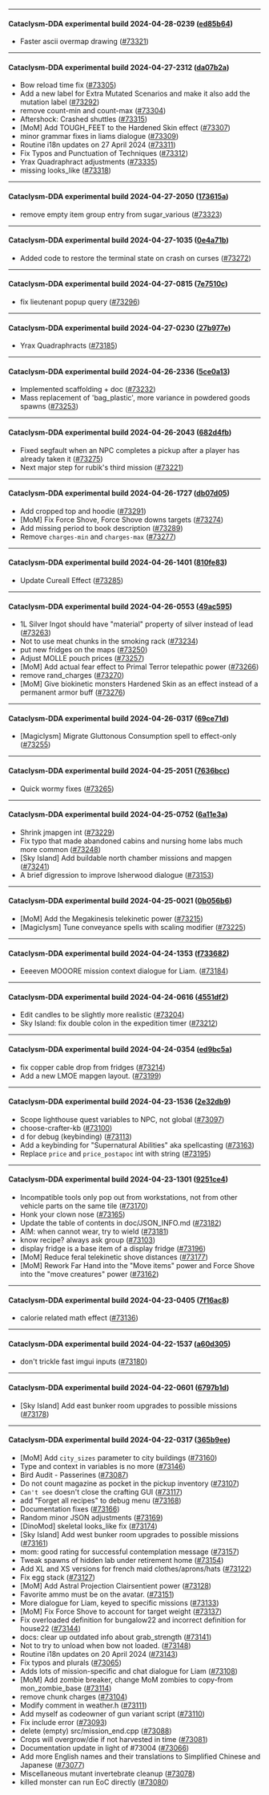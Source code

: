 
---

#### Cataclysm-DDA experimental build 2024-04-28-0239 ([ed85b64](https://github.com/CleverRaven/Cataclysm-DDA/releases/tag/cdda-experimental-2024-04-28-0239))

* Faster ascii overmap drawing ([#73321](https://github.com/CleverRaven/Cataclysm-DDA/pull/73321))

---

#### Cataclysm-DDA experimental build 2024-04-27-2312 ([da07b2a](https://github.com/CleverRaven/Cataclysm-DDA/releases/tag/cdda-experimental-2024-04-27-2312))

* Bow reload time fix ([#73305](https://github.com/CleverRaven/Cataclysm-DDA/pull/73305))
* Add a new label for Extra Mutated Scenarios and make it also add the mutation label ([#73292](https://github.com/CleverRaven/Cataclysm-DDA/pull/73292))
* remove count-min and count-max ([#73304](https://github.com/CleverRaven/Cataclysm-DDA/pull/73304))
* Aftershock: Crashed shuttles ([#73315](https://github.com/CleverRaven/Cataclysm-DDA/pull/73315))
* [MoM] Add TOUGH_FEET to the Hardened Skin effect ([#73307](https://github.com/CleverRaven/Cataclysm-DDA/pull/73307))
* minor grammar fixes in liams dialogue ([#73309](https://github.com/CleverRaven/Cataclysm-DDA/pull/73309))
* Routine i18n updates on 27 April 2024 ([#73311](https://github.com/CleverRaven/Cataclysm-DDA/pull/73311))
* Fix Typos and Punctuation of Techniques ([#73312](https://github.com/CleverRaven/Cataclysm-DDA/pull/73312))
* Yrax Quadraphract adjustments ([#73335](https://github.com/CleverRaven/Cataclysm-DDA/pull/73335))
* missing looks_like ([#73318](https://github.com/CleverRaven/Cataclysm-DDA/pull/73318))

---

#### Cataclysm-DDA experimental build 2024-04-27-2050 ([173615a](https://github.com/CleverRaven/Cataclysm-DDA/releases/tag/cdda-experimental-2024-04-27-2050))

* remove empty item group entry from sugar_various ([#73323](https://github.com/CleverRaven/Cataclysm-DDA/pull/73323))

---

#### Cataclysm-DDA experimental build 2024-04-27-1035 ([0e4a71b](https://github.com/CleverRaven/Cataclysm-DDA/releases/tag/cdda-experimental-2024-04-27-1035))

* Added code to restore the terminal state on crash on curses ([#73272](https://github.com/CleverRaven/Cataclysm-DDA/pull/73272))

---

#### Cataclysm-DDA experimental build 2024-04-27-0815 ([7e7510c](https://github.com/CleverRaven/Cataclysm-DDA/releases/tag/cdda-experimental-2024-04-27-0815))

* fix lieutenant popup query ([#73296](https://github.com/CleverRaven/Cataclysm-DDA/pull/73296))

---

#### Cataclysm-DDA experimental build 2024-04-27-0230 ([27b977e](https://github.com/CleverRaven/Cataclysm-DDA/releases/tag/cdda-experimental-2024-04-27-0230))

* Yrax Quadraphracts ([#73185](https://github.com/CleverRaven/Cataclysm-DDA/pull/73185))

---

#### Cataclysm-DDA experimental build 2024-04-26-2336 ([5ce0a13](https://github.com/CleverRaven/Cataclysm-DDA/releases/tag/cdda-experimental-2024-04-26-2336))

* Implemented scaffolding + doc ([#73232](https://github.com/CleverRaven/Cataclysm-DDA/pull/73232))
* Mass replacement of 'bag_plastic', more variance in powdered goods spawns ([#73253](https://github.com/CleverRaven/Cataclysm-DDA/pull/73253))

---

#### Cataclysm-DDA experimental build 2024-04-26-2043 ([682d4fb](https://github.com/CleverRaven/Cataclysm-DDA/releases/tag/cdda-experimental-2024-04-26-2043))

* Fixed segfault when an NPC completes a pickup after a player has already taken it ([#73275](https://github.com/CleverRaven/Cataclysm-DDA/pull/73275))
* Next major step for rubik's third mission ([#73221](https://github.com/CleverRaven/Cataclysm-DDA/pull/73221))

---

#### Cataclysm-DDA experimental build 2024-04-26-1727 ([db07d05](https://github.com/CleverRaven/Cataclysm-DDA/releases/tag/cdda-experimental-2024-04-26-1727))

* Add cropped top and hoodie ([#73291](https://github.com/CleverRaven/Cataclysm-DDA/pull/73291))
* [MoM] Fix Force Shove, Force Shove downs targets ([#73274](https://github.com/CleverRaven/Cataclysm-DDA/pull/73274))
* Add missing period to book description ([#73289](https://github.com/CleverRaven/Cataclysm-DDA/pull/73289))
* Remove `charges-min` and `charges-max` ([#73277](https://github.com/CleverRaven/Cataclysm-DDA/pull/73277))

---

#### Cataclysm-DDA experimental build 2024-04-26-1401 ([810fe83](https://github.com/CleverRaven/Cataclysm-DDA/releases/tag/cdda-experimental-2024-04-26-1401))

* Update Cureall Effect ([#73285](https://github.com/CleverRaven/Cataclysm-DDA/pull/73285))

---

#### Cataclysm-DDA experimental build 2024-04-26-0553 ([49ac595](https://github.com/CleverRaven/Cataclysm-DDA/releases/tag/cdda-experimental-2024-04-26-0553))

* 1L Silver Ingot should have "material" property of silver instead of lead ([#73263](https://github.com/CleverRaven/Cataclysm-DDA/pull/73263))
* Not to use meat chunks in the smoking rack ([#73234](https://github.com/CleverRaven/Cataclysm-DDA/pull/73234))
* put new fridges on the maps ([#73250](https://github.com/CleverRaven/Cataclysm-DDA/pull/73250))
* Adjust MOLLE pouch prices ([#73257](https://github.com/CleverRaven/Cataclysm-DDA/pull/73257))
* [MoM] Add actual fear effect to Primal Terror telepathic power ([#73266](https://github.com/CleverRaven/Cataclysm-DDA/pull/73266))
* remove rand_charges ([#73270](https://github.com/CleverRaven/Cataclysm-DDA/pull/73270))
* [MoM] Give biokinetic monsters Hardened Skin as an effect instead of a permanent armor buff ([#73276](https://github.com/CleverRaven/Cataclysm-DDA/pull/73276))

---

#### Cataclysm-DDA experimental build 2024-04-26-0317 ([69ce71d](https://github.com/CleverRaven/Cataclysm-DDA/releases/tag/cdda-experimental-2024-04-26-0317))

* [Magiclysm] Migrate Gluttonous Consumption spell to effect-only ([#73255](https://github.com/CleverRaven/Cataclysm-DDA/pull/73255))

---

#### Cataclysm-DDA experimental build 2024-04-25-2051 ([7636bcc](https://github.com/CleverRaven/Cataclysm-DDA/releases/tag/cdda-experimental-2024-04-25-2051))

* Quick wormy fixes ([#73265](https://github.com/CleverRaven/Cataclysm-DDA/pull/73265))

---

#### Cataclysm-DDA experimental build 2024-04-25-0752 ([6a11e3a](https://github.com/CleverRaven/Cataclysm-DDA/releases/tag/cdda-experimental-2024-04-25-0752))

* Shrink jmapgen int ([#73229](https://github.com/CleverRaven/Cataclysm-DDA/pull/73229))
* Fix typo that made abandoned cabins and nursing home labs much more common ([#73248](https://github.com/CleverRaven/Cataclysm-DDA/pull/73248))
* [Sky Island] Add buildable north chamber missions and mapgen ([#73241](https://github.com/CleverRaven/Cataclysm-DDA/pull/73241))
* A brief digression to improve Isherwood dialogue ([#73153](https://github.com/CleverRaven/Cataclysm-DDA/pull/73153))

---

#### Cataclysm-DDA experimental build 2024-04-25-0021 ([0b056b6](https://github.com/CleverRaven/Cataclysm-DDA/releases/tag/cdda-experimental-2024-04-25-0021))

* [MoM] Add the Megakinesis telekinetic power ([#73215](https://github.com/CleverRaven/Cataclysm-DDA/pull/73215))
* [Magiclysm] Tune conveyance spells with scaling modifier ([#73225](https://github.com/CleverRaven/Cataclysm-DDA/pull/73225))

---

#### Cataclysm-DDA experimental build 2024-04-24-1353 ([f733682](https://github.com/CleverRaven/Cataclysm-DDA/releases/tag/cdda-experimental-2024-04-24-1353))

* Eeeeven MOOORE mission context dialogue for Liam. ([#73184](https://github.com/CleverRaven/Cataclysm-DDA/pull/73184))

---

#### Cataclysm-DDA experimental build 2024-04-24-0616 ([4551df2](https://github.com/CleverRaven/Cataclysm-DDA/releases/tag/cdda-experimental-2024-04-24-0616))

* Edit candles to be slightly more realistic ([#73204](https://github.com/CleverRaven/Cataclysm-DDA/pull/73204))
* Sky Island: fix double colon in the expedition timer ([#73212](https://github.com/CleverRaven/Cataclysm-DDA/pull/73212))

---

#### Cataclysm-DDA experimental build 2024-04-24-0354 ([ed9bc5a](https://github.com/CleverRaven/Cataclysm-DDA/releases/tag/cdda-experimental-2024-04-24-0354))

* fix copper cable drop from fridges ([#73214](https://github.com/CleverRaven/Cataclysm-DDA/pull/73214))
* Add a new LMOE mapgen layout. ([#73199](https://github.com/CleverRaven/Cataclysm-DDA/pull/73199))

---

#### Cataclysm-DDA experimental build 2024-04-23-1536 ([2e32db9](https://github.com/CleverRaven/Cataclysm-DDA/releases/tag/cdda-experimental-2024-04-23-1536))

* Scope lighthouse quest variables to NPC, not global ([#73097](https://github.com/CleverRaven/Cataclysm-DDA/pull/73097))
* choose-crafter-kb ([#73100](https://github.com/CleverRaven/Cataclysm-DDA/pull/73100))
* d for debug (keybinding) ([#73113](https://github.com/CleverRaven/Cataclysm-DDA/pull/73113))
* Add a keybinding for "Supernatural Abilities" aka spellcasting ([#73163](https://github.com/CleverRaven/Cataclysm-DDA/pull/73163))
* Replace `price` and `price_postapoc` int with string ([#73195](https://github.com/CleverRaven/Cataclysm-DDA/pull/73195))

---

#### Cataclysm-DDA experimental build 2024-04-23-1301 ([9251ce4](https://github.com/CleverRaven/Cataclysm-DDA/releases/tag/cdda-experimental-2024-04-23-1301))

* Incompatible tools only pop out from workstations, not from other vehicle parts on the same tile ([#73170](https://github.com/CleverRaven/Cataclysm-DDA/pull/73170))
* Honk your clown nose ([#73165](https://github.com/CleverRaven/Cataclysm-DDA/pull/73165))
* Update the table of contents in doc/JSON_INFO.md ([#73182](https://github.com/CleverRaven/Cataclysm-DDA/pull/73182))
* AIM: when cannot wear, try to wield ([#73181](https://github.com/CleverRaven/Cataclysm-DDA/pull/73181))
* know recipe? always ask group ([#73103](https://github.com/CleverRaven/Cataclysm-DDA/pull/73103))
* display fridge is a base item of a display fridge ([#73196](https://github.com/CleverRaven/Cataclysm-DDA/pull/73196))
* [MoM] Reduce feral telekinetic shove distances ([#73177](https://github.com/CleverRaven/Cataclysm-DDA/pull/73177))
* [MoM] Rework Far Hand into the "Move items" power and Force Shove into the "move creatures" power ([#73162](https://github.com/CleverRaven/Cataclysm-DDA/pull/73162))

---

#### Cataclysm-DDA experimental build 2024-04-23-0405 ([7f16ac8](https://github.com/CleverRaven/Cataclysm-DDA/releases/tag/cdda-experimental-2024-04-23-0405))

* calorie related math effect ([#73136](https://github.com/CleverRaven/Cataclysm-DDA/pull/73136))

---

#### Cataclysm-DDA experimental build 2024-04-22-1537 ([a60d305](https://github.com/CleverRaven/Cataclysm-DDA/releases/tag/cdda-experimental-2024-04-22-1537))

* don't trickle fast imgui inputs ([#73180](https://github.com/CleverRaven/Cataclysm-DDA/pull/73180))

---

#### Cataclysm-DDA experimental build 2024-04-22-0601 ([6797b1d](https://github.com/CleverRaven/Cataclysm-DDA/releases/tag/cdda-experimental-2024-04-22-0601))

* [Sky Island] Add east bunker room upgrades to possible missions  ([#73178](https://github.com/CleverRaven/Cataclysm-DDA/pull/73178))

---

#### Cataclysm-DDA experimental build 2024-04-22-0317 ([365b9ee](https://github.com/CleverRaven/Cataclysm-DDA/releases/tag/cdda-experimental-2024-04-22-0317))

* [MoM] Add `city_sizes` parameter to city buildings ([#73160](https://github.com/CleverRaven/Cataclysm-DDA/pull/73160))
* Type and context in variables is no more ([#73146](https://github.com/CleverRaven/Cataclysm-DDA/pull/73146))
* Bird Audit - Passerines ([#73087](https://github.com/CleverRaven/Cataclysm-DDA/pull/73087))
* Do not count magazine as pocket in the pickup inventory ([#73107](https://github.com/CleverRaven/Cataclysm-DDA/pull/73107))
* `Can't see` doesn't close the crafting GUI ([#73117](https://github.com/CleverRaven/Cataclysm-DDA/pull/73117))
* add "Forget all recipes" to debug menu ([#73168](https://github.com/CleverRaven/Cataclysm-DDA/pull/73168))
* Documentation fixes ([#73166](https://github.com/CleverRaven/Cataclysm-DDA/pull/73166))
* Random minor JSON adjustments ([#73169](https://github.com/CleverRaven/Cataclysm-DDA/pull/73169))
* [DinoMod] skeletal looks_like fix ([#73174](https://github.com/CleverRaven/Cataclysm-DDA/pull/73174))
* [Sky Island] Add west bunker room upgrades to possible missions ([#73161](https://github.com/CleverRaven/Cataclysm-DDA/pull/73161))
* mom: good rating for successful contemplation message ([#73157](https://github.com/CleverRaven/Cataclysm-DDA/pull/73157))
* Tweak spawns of hidden lab under retirement home ([#73154](https://github.com/CleverRaven/Cataclysm-DDA/pull/73154))
* Add XL and XS versions for french maid clothes/aprons/hats ([#73122](https://github.com/CleverRaven/Cataclysm-DDA/pull/73122))
* Fix egg stack ([#73127](https://github.com/CleverRaven/Cataclysm-DDA/pull/73127))
* [MoM] Add Astral Projection Clairsentient power ([#73128](https://github.com/CleverRaven/Cataclysm-DDA/pull/73128))
* Favorite ammo must be on the avatar. ([#73151](https://github.com/CleverRaven/Cataclysm-DDA/pull/73151))
* More dialogue for Liam, keyed to specific missions ([#73133](https://github.com/CleverRaven/Cataclysm-DDA/pull/73133))
* [MoM] Fix Force Shove to account for target weight ([#73137](https://github.com/CleverRaven/Cataclysm-DDA/pull/73137))
* Fix overloaded definition for bungalow22 and incorrect definition for house22 ([#73144](https://github.com/CleverRaven/Cataclysm-DDA/pull/73144))
* docs: clear up outdated info about grab_strength ([#73141](https://github.com/CleverRaven/Cataclysm-DDA/pull/73141))
* Not to try to unload when bow not loaded. ([#73148](https://github.com/CleverRaven/Cataclysm-DDA/pull/73148))
* Routine i18n updates on 20 April 2024 ([#73143](https://github.com/CleverRaven/Cataclysm-DDA/pull/73143))
* Fix typos and plurals ([#73065](https://github.com/CleverRaven/Cataclysm-DDA/pull/73065))
* Adds lots of mission-specific and chat dialogue for Liam ([#73108](https://github.com/CleverRaven/Cataclysm-DDA/pull/73108))
* [MoM] Add zombie breaker, change MoM zombies to copy-from mon_zombie_base ([#73114](https://github.com/CleverRaven/Cataclysm-DDA/pull/73114))
* remove chunk charges ([#73104](https://github.com/CleverRaven/Cataclysm-DDA/pull/73104))
* Modify comment in weather.h ([#73111](https://github.com/CleverRaven/Cataclysm-DDA/pull/73111))
* Add myself as codeowner of gun variant script ([#73110](https://github.com/CleverRaven/Cataclysm-DDA/pull/73110))
* Fix include error ([#73093](https://github.com/CleverRaven/Cataclysm-DDA/pull/73093))
* delete (empty) src/mission_end.cpp ([#73088](https://github.com/CleverRaven/Cataclysm-DDA/pull/73088))
* Crops will overgrow/die if not harvested in time ([#73081](https://github.com/CleverRaven/Cataclysm-DDA/pull/73081))
* Documentation update in light of #73004 ([#73066](https://github.com/CleverRaven/Cataclysm-DDA/pull/73066))
* Add more English names and their translations to Simplified Chinese and Japanese ([#73077](https://github.com/CleverRaven/Cataclysm-DDA/pull/73077))
* Miscellaneous mutant invertebrate cleanup ([#73078](https://github.com/CleverRaven/Cataclysm-DDA/pull/73078))
* killed monster can run EoC directly ([#73080](https://github.com/CleverRaven/Cataclysm-DDA/pull/73080))

